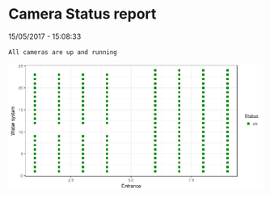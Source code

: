 Camera Status report
================
15/05/2017 - 15:08:33

    All cameras are up and running

![](camreport_files/figure-markdown_github/unnamed-chunk-2-1.png)
